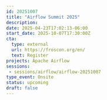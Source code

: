 ```yaml
---
id: 20251007
title: "Airflow Summit 2025"
description: 
date: 2025-04-23T17:02:13-06:00
start_date: 2025-10-07T17:30:00Z
cta: 
  type: external
  url: https://froscon.org/en/
  text: Register
projects: Apache Airflow
sessions: 
 - sessions/airflow/airflow-20251007
type_event: Onsite
status: upcoming
draft: false
---
```




